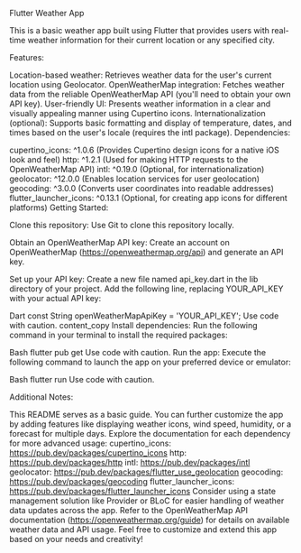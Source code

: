 Flutter Weather App

This is a basic weather app built using Flutter that provides users with real-time weather information for their current location or any specified city.

Features:

Location-based weather: Retrieves weather data for the user's current location using Geolocator.
OpenWeatherMap integration: Fetches weather data from the reliable OpenWeatherMap API (you'll need to obtain your own API key).
User-friendly UI: Presents weather information in a clear and visually appealing manner using Cupertino icons.
Internationalization (optional): Supports basic formatting and display of temperature, dates, and times based on the user's locale (requires the intl package).
Dependencies:

cupertino_icons: ^1.0.6 (Provides Cupertino design icons for a native iOS look and feel)
http: ^1.2.1 (Used for making HTTP requests to the OpenWeatherMap API)
intl: ^0.19.0 (Optional, for internationalization)
geolocator: ^12.0.0 (Enables location services for user geolocation)
geocoding: ^3.0.0 (Converts user coordinates into readable addresses)
flutter_launcher_icons: ^0.13.1 (Optional, for creating app icons for different platforms)
Getting Started:

Clone this repository: Use Git to clone this repository locally.

Obtain an OpenWeatherMap API key: Create an account on OpenWeatherMap (https://openweathermap.org/api) and generate an API key.

Set up your API key: Create a new file named api_key.dart in the lib directory of your project. Add the following line, replacing YOUR_API_KEY with your actual API key:

Dart
const String openWeatherMapApiKey = 'YOUR_API_KEY';
Use code with caution.
content_copy
Install dependencies: Run the following command in your terminal to install the required packages:

Bash
flutter pub get
Use code with caution.
Run the app: Execute the following command to launch the app on your preferred device or emulator:

Bash
flutter run
Use code with caution.

Additional Notes:

This README serves as a basic guide. You can further customize the app by adding features like displaying weather icons, wind speed, humidity, or a forecast for multiple days.
Explore the documentation for each dependency for more advanced usage:
cupertino_icons: https://pub.dev/packages/cupertino_icons
http: https://pub.dev/packages/http
intl: https://pub.dev/packages/intl
geolocator: https://pub.dev/packages/flutter_use_geolocation
geocoding: https://pub.dev/packages/geocoding
flutter_launcher_icons: https://pub.dev/packages/flutter_launcher_icons
Consider using a state management solution like Provider or BLoC for easier handling of weather data updates across the app.
Refer to the OpenWeatherMap API documentation (https://openweathermap.org/guide) for details on available weather data and API usage.
Feel free to customize and extend this app based on your needs and creativity!
